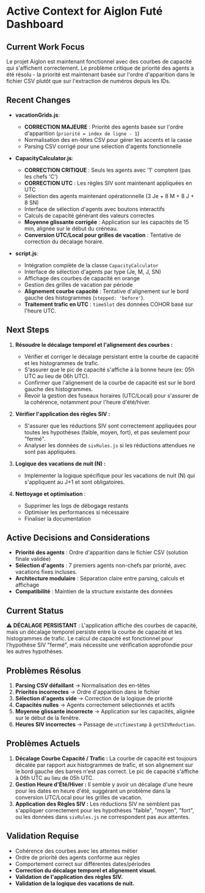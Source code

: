 # Active Context for Aiglon Futé Dashboard

## Current Work Focus
Le projet Aiglon est maintenant fonctionnel avec des courbes de capacité qui s'affichent correctement. Le problème critique de priorité des agents a été résolu - la priorité est maintenant basée sur l'ordre d'apparition dans le fichier CSV plutôt que sur l'extraction de numéros depuis les IDs.

## Recent Changes
- **vacationGrids.js**:
  - **CORRECTION MAJEURE** : Priorité des agents basée sur l'ordre d'apparition (`priorité = index de ligne - 1`)
  - Normalisation des en-têtes CSV pour gérer les accents et la casse
  - Parsing CSV corrigé pour une sélection d'agents fonctionnelle

- **CapacityCalculator.js**:
  - **CORRECTION CRITIQUE** : Seuls les agents avec '1' comptent (pas les chefs 'C')
  - **CORRECTION UTC** : Les règles SIV sont maintenant appliquées en UTC
  - Sélection des agents maintenant opérationnelle (3 Je + 8 M + 8 J + 8 SN)
  - Interface de sélection d'agents avec boutons interactifs
  - Calculs de capacité générant des valeurs correctes
  - **Moyenne glissante corrigée** : Application sur les capacités de 15 min, alignée sur le début du créneau.
  - **Conversion UTC/Local pour grilles de vacation** : Tentative de correction du décalage horaire.

- **script.js**:
  - Intégration complète de la classe `CapacityCalculator`
  - Interface de sélection d'agents par type (Je, M, J, SN)
  - Affichage des courbes de capacité en orange
  - Gestion des grilles de vacation par période
  - **Alignement courbe capacité** : Tentative d'alignement sur le bord gauche des histogrammes (`stepped: 'before'`).
  - **Traitement trafic en UTC** : `timeSlot` des données COHOR basé sur l'heure UTC.

## Next Steps
1. **Résoudre le décalage temporel et l'alignement des courbes :**
   - Vérifier et corriger le décalage persistant entre la courbe de capacité et les histogrammes de trafic.
   - S'assurer que le pic de capacité s'affiche à la bonne heure (ex: 05h UTC au lieu de 06h UTC).
   - Confirmer que l'alignement de la courbe de capacité est sur le bord gauche des histogrammes.
   - Revoir la gestion des fuseaux horaires (UTC/Local) pour s'assurer de la cohérence, notamment pour l'heure d'été/hiver.

2. **Vérifier l'application des règles SIV :**
   - S'assurer que les réductions SIV sont correctement appliquées pour toutes les hypothèses (faible, moyen, fort), et pas seulement pour "fermé".
   - Analyser les données de `sivRules.js` si les réductions attendues ne sont pas appliquées.

3. **Logique des vacations de nuit (N) :**
   - Implémenter la logique spécifique pour les vacations de nuit (N) qui s'appliquent au J+1 et sont obligatoires.

4. **Nettoyage et optimisation** :
   - Supprimer les logs de débogage restants
   - Optimiser les performances si nécessaire
   - Finaliser la documentation

## Active Decisions and Considerations
- **Priorité des agents** : Ordre d'apparition dans le fichier CSV (solution finale validée)
- **Sélection d'agents** : 7 premiers agents non-chefs par priorité, avec vacations fixes incluses.
- **Architecture modulaire** : Séparation claire entre parsing, calculs et affichage
- **Compatibilité** : Maintien de la structure existante des données

## Current Status
⚠️ **DÉCALAGE PERSISTANT** : L'application affiche des courbes de capacité, mais un décalage temporel persiste entre la courbe de capacité et les histogrammes de trafic. Le calcul de capacité est fonctionnel pour l'hypothèse SIV "fermé", mais nécessite une vérification approfondie pour les autres hypothèses.

## Problèmes Résolus
1. **Parsing CSV défaillant** → Normalisation des en-têtes
2. **Priorités incorrectes** → Ordre d'apparition dans le fichier
3. **Sélection d'agents vide** → Correction de la logique de priorité
4. **Capacités nulles** → Agents correctement sélectionnés et actifs
5. **Moyenne glissante incorrecte** → Application sur les capacités, alignée sur le début de la fenêtre.
6. **Heures SIV incorrectes** → Passage de `utcTimestamp` à `getSIVReduction`.

## Problèmes Actuels
1.  **Décalage Courbe Capacité / Trafic :** La courbe de capacité est toujours décalée par rapport aux histogrammes de trafic, et son alignement sur le bord gauche des barres n'est pas correct. Le pic de capacité s'affiche à 06h UTC au lieu de 05h UTC.
2.  **Gestion Heure d'Été/Hiver :** Il semble y avoir un décalage d'une heure pour les dates en heure d'été, suggérant un problème dans la conversion UTC/Local pour les grilles de vacation.
3.  **Application des Règles SIV :** Les réductions SIV ne semblent pas s'appliquer correctement pour les hypothèses "faible", "moyen", "fort", ou les données dans `sivRules.js` ne correspondent pas aux attentes.

## Validation Requise
- Cohérence des courbes avec les attentes métier
- Ordre de priorité des agents conforme aux règles
- Comportement correct sur différentes dates/périodes
- **Correction du décalage temporel et alignement visuel.**
- **Validation de l'application des règles SIV.**
- **Validation de la logique des vacations de nuit.**
